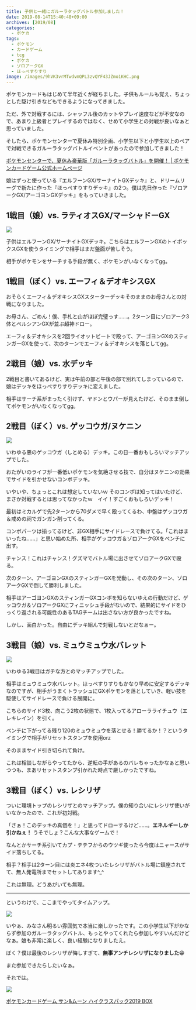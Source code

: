 ```yaml
---
title: 子供と一緒にガルーラタッグバトル参加しました！
date: 2019-08-14T15:40:48+09:00
archives: [2019/08]
categories:
  - ポケカ
tags:
  - ポケモン
  - カードゲーム
  - tcg
  - ポケカ
  - ゾロアークGX
  - ほっぺすりすり
image: /images/9hVK3vrMTwdvmQPL3zvQYF43JZmo1KHC.png
---
```


ポケモンカードもはじめて半年近くが経ちました。子供もルールも覚え、ちょっとした駆け引きなどもできるようになってきました。

ただ、外で対戦するには、シャッフル後のカットやプレイ速度などが不安なので、あまり上級者とプレイするのではなく、せめて小学生との対戦が良いなぁと思っていました。

<!--more-->

そしたら、ポケモンセンターで夏休み特別企画、小学生以下と小学生以上のペアで対戦できるガルーラタッグバトルイベントがあったので参加してきました！

[ポケモンセンターで、夏休み豪華版「ガルーラタッグバトル」を開催！ | ポケモンカードゲーム公式ホームページ](https://www.pokemon-card.com/info/2019/20190719_001950.html)

娘はずっと使っている『エルフーンGX/サーナイトGXデッキ』と、ドリームリーグで新たに作った『ほっぺすりすりデッキ』の2つ。僕は先日作った『ゾロアークGX/アーゴヨンGXデッキ』をもっていきました。

## 1戦目（娘）vs. ラティオスGX/マーシャドーGX

![](/images/Q8vHydRGGa0uTokiCX95GGsVsGalAILv.png)

子供はエルフーンGX/サーナイトGXデッキ。こちらはエルフーンGXのトイボックスGXを使うタイミングで相手はまだ盤面が苦しそう。

相手がポケモンをサーチする手段が無く、ポケモンがいなくなってgg。

## 1戦目（ぼく）vs. エーフィ＆デオキシスGX

おそらくエーフィ＆デオキシスGXスターターデッキそのままのお母さんとの対戦になりました。

お母さん、ごめん！僕、手札と山がほぼ完璧っす……。2ターン目にゾロアーク3体とペルシアンGXが並ぶ超神ドロー。

エーフィ＆デオキシスを2回ライオットビートで殴って、アーゴヨンGXのスティンガーGXを使って、次のターンでエーフィ＆デオキシスを落としてgg。

## 2戦目（娘）vs. 水デッキ

2戦目と書いてあるけど、実は午前の部と午後の部で別れてしまっているので、娘はデッキをほっぺすりすりデッキに変えました。

相手はサーチ系がまったく引けず、ヤドンとウパーが見えたけど、そのまま倒してポケモンがいなくなってgg。

## 2戦目（ぼく）vs. ゲッコウガ/ヌケニン

![](/images/08sHM3jWWPT5MTnuIqPwzShZcdLurxdI.png)

いわゆる悪のゲッコウガ（しとめる）デッキ。この日一番おもしろいマッチアップでした。

おたがいのライフが一番低いポケモンを気絶させる技で、自分はヌケニンの効果でサイドを引かせないコンボデッキ。

いやいや、ちょっとこれは想定していないｗ そのコンボは知ってはいたけど、まさか対戦するとは思ってなかったｗ　イイ！すごくおもしろいデッキ！

最初はミカルゲで先2ターンから70ダメで早く殴ってくるわ、中盤はゲッコウガ＆戒めの祠でガンガン削ってくる。

コンボパーツは揃ってるけど、非GX相手にサイドレースで負けてる。「これはまいったね……」と思い始めた所、相手がゲッコウガ＆ゾロアークGXをベンチに出す。

チャンス！これはチャンス！グズマでバトル場に出させてゾロアークGXで殴る。

次のターン、アーゴヨンGXのスティンガーGXを発動し、その次のターン、ゾロアークGXで倒して勝利しました。

相手はアーゴヨンGXのスティンガーGXコンボを知らないゆえの行動だけど、ゲッコウガ＆ゾロアークGXにフィニッシュ手段がないので、結果的にサイドをひっくり返される可能性のあるTAGチームは出さない方が良かったですね。

しかし、面白かった。自由にデッキ組んで対戦しないとだなぁー。

## 3戦目（娘）vs. ミュウミュウ水バレット

![](/images/G0edOa1StiNaHXYdB40AIGxWkAbjpQNG.png)

いわゆる3戦目はガチな方とのマッチアップでした。

相手はミュウミュウ水バレット。ほっぺすりすりもかなり早めに安定するデッキなのですが、相手がうまくトラッシュにGXポケモンを落としていき、軽い技を駆使してサイドレースで負ける展開に。

こちらのサイド3枚、向こう2枚の状態で、1枚入ってるアローラライチュウ（エレキレイン）を引く。

ベンチに下がってる残り120のミュウミュウを落とせる！勝てるか！？というタイミングで相手がリセットスタンプを使用orz

そのままサイド引き切られて負け。

これは相談しながらやってたから、逆転の手があるのバレちゃったかなぁと思いつつも、まあリセットスタンプ引かれた時点で厳しかったですね。

## 3戦目（ぼく）vs. レシリザ

ついに環境トップのレシリザとのマッチアップ。僕の知り合いにレシリザ使いがいなかったので、これが初対戦。

「さぁ！このデッキの真価を！」と思ってドローするけど……。**エネルギーしか引かねぇ！** うそでしょ？こんな大事なゲームで！

なんとかサーチ系引いてカプ・テテフからのウツギ使ったら今度はニャースがサイド落ちしてる。

相手？相手は2ターン目には炎エネ4枚ついたレシリザがバトル場に鎮座されてて、無人発電所までセットしてあります^_^

これは無理。どうあがいても無理。

---

というわけで、ここまでやってタイムアップ。

![](/images/vUirbMOlAHE40hAg44U7OP1QQ4JmFWOP.png)

いやぁ、みなさん明るい雰囲気で本当に楽しかったです。この小学生以下がかならず参加のガルーラタッグバトル、もっとやってくれたら参加しやすいんだけどなぁ。娘も非常に楽しく、良い経験になりましたえ。

ぼく？僕は最後のレシリザが悔しすぎて、**無事アンチレシリザになりました**😁 

また参加できたらしたいなぁ。

それでは。

<div class="amazfy">
<a href="https://www.amazon.co.jp/dp/B07SQWM1QH?tag=t4traw-22">
<img src="https://ws-fe.amazon-adsystem.com/widgets/q?_encoding=UTF8&ASIN=B07SQWM1QH&Format=_SL250_&ID=AsinImage&MarketPlace=JP&ServiceVersion=20070822&WS=1&tag=t4traw-22&language=ja_JP">
<p>ポケモンカードゲーム サン&ムーン ハイクラスパック2019 BOX</p>
</a>
</div>

